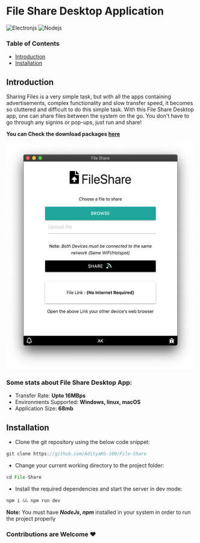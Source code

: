 # File Share Desktop Application

![Electronjs](https://img.shields.io/badge/-Electronjs-47848f?style=flat-square&logo=electron&logoColor=white)
![Nodejs](https://img.shields.io/badge/-Nodejs-339933?style=flat-square&logo=Node.js&logoColor=white)

### Table of Contents  
- [Introduction](https://github.com/AdityaKG-169/File-Share#introduction)
- [Installation](https://github.com/AdityaKG-169/File-Share#installation)

## Introduction
Sharing Files is a very simple task, but with all the apps containing advertisements, complex functionality and slow transfer speed, it becomes so cluttered and difficult to do this simple task.
With this File Share Desktop app, one can share files between the system on the go. You don't have to go through any signins or pop-ups, just run and share!

**You can Check the download packages <a href='https://github.com/AdityaKG-169/File-Share/releases'>here</a>**

<img src='https://github.com/AdityaKG-169/File-Share/blob/master/Screenshot%202020-09-23%20at%201.44.40%20AM.png?raw=true' width="500" height="600"/>

### Some stats about File Share Desktop App:
<ul>
  <li>Transfer Rate: <b>Upto 16MBps</b></li>
  <li>Environments Supported: <b>Windows, linux, macOS</b></li>
  <li>Application Size: <b>68mb</b></li>
</ul>

## Installation

- Clone the git repository using the below code snippet:
```javascript
git clone https://github.com/AdityaKG-169/File-Share
```
- Change your current working directory to the project folder:
```javascript
cd File-Share
```

- Install the required dependencies and start the server in dev mode:
```javascript
npm i && npm run dev
```

**Note:**
You must have **_NodeJs_, _npm_** installed in your system in order to run the project properly


### Contributions are Welcome :heart:

